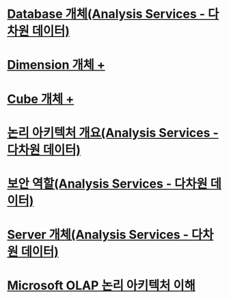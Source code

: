 # [Database 개체(Analysis Services - 다차원 데이터)](database-objects-analysis-services-multidimensional-data.md)

# [Dimension 개체 +](../../../analysis-services/multidimensional-models-olap-logical-dimension-objects/attribute-relationships.md)
# [Cube 개체 +](../../../analysis-services/multidimensional-models-olap-logical-cube-objects/aggregations-and-aggregation-designs.md)

# [논리 아키텍처 개요(Analysis Services - 다차원 데이터)](logical-architecture-overview-analysis-services-multidimensional-data.md)
# [보안 역할(Analysis Services - 다차원 데이터)](security-roles-analysis-services-multidimensional-data.md)
# [Server 개체(Analysis Services - 다차원 데이터)](server-objects-analysis-services-multidimensional-data.md)
# [Microsoft OLAP 논리 아키텍처 이해](understanding-microsoft-olap-logical-architecture.md)
